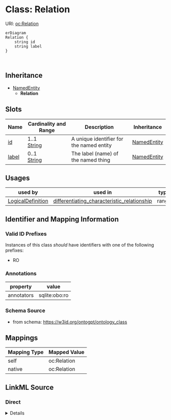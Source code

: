 # Class: Relation



URI: [oc:Relation](http://w3id.org/ontogpt/ontology-class-templateRelation)


```mermaid
erDiagram
Relation {
    string id  
    string label  
}



```




## Inheritance
* [NamedEntity](NamedEntity.md)
    * **Relation**



## Slots

| Name | Cardinality and Range | Description | Inheritance |
| ---  | --- | --- | --- |
| [id](id.md) | 1..1 <br/> [String](String.md) | A unique identifier for the named entity | [NamedEntity](NamedEntity.md) |
| [label](label.md) | 0..1 <br/> [String](String.md) | The label (name) of the named thing | [NamedEntity](NamedEntity.md) |





## Usages

| used by | used in | type | used |
| ---  | --- | --- | --- |
| [LogicalDefinition](LogicalDefinition.md) | [differentiating_characteristic_relationship](differentiating_characteristic_relationship.md) | range | [Relation](Relation.md) |






## Identifier and Mapping Information


### Valid ID Prefixes

Instances of this class *should* have identifiers with one of the following prefixes:

* RO






### Annotations

| property | value |
| --- | --- |
| annotators | sqlite:obo:ro |



### Schema Source


* from schema: https://w3id.org/ontogpt/ontology_class





## Mappings

| Mapping Type | Mapped Value |
| ---  | ---  |
| self | oc:Relation |
| native | oc:Relation |





## LinkML Source

<!-- TODO: investigate https://stackoverflow.com/questions/37606292/how-to-create-tabbed-code-blocks-in-mkdocs-or-sphinx -->

### Direct

<details>
```yaml
name: Relation
id_prefixes:
- RO
annotations:
  annotators:
    tag: annotators
    value: sqlite:obo:ro
from_schema: https://w3id.org/ontogpt/ontology_class
rank: 1000
is_a: NamedEntity

```
</details>

### Induced

<details>
```yaml
name: Relation
id_prefixes:
- RO
annotations:
  annotators:
    tag: annotators
    value: sqlite:obo:ro
from_schema: https://w3id.org/ontogpt/ontology_class
rank: 1000
is_a: NamedEntity
attributes:
  id:
    name: id
    annotations:
      prompt.skip:
        tag: prompt.skip
        value: 'true'
    description: A unique identifier for the named entity
    comments:
    - this is populated during the grounding and normalization step
    from_schema: https://w3id.org/ontogpt/ontology_class
    rank: 1000
    identifier: true
    alias: id
    owner: Relation
    domain_of:
    - NamedEntity
    - Publication
    range: string
  label:
    name: label
    annotations:
      owl:
        tag: owl
        value: AnnotationProperty, AnnotationAssertion
    description: The label (name) of the named thing
    from_schema: https://w3id.org/ontogpt/ontology_class
    aliases:
    - name
    slot_uri: rdfs:label
    alias: label
    owner: Relation
    domain_of:
    - OntologyClass
    - NamedEntity
    range: string

```
</details>